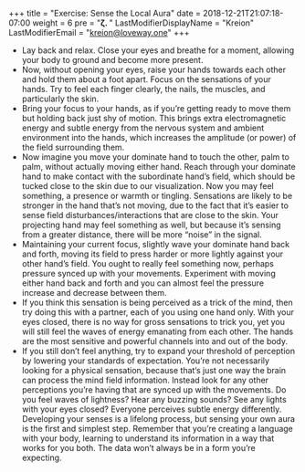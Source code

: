 +++
title = "Exercise: Sense the Local Aura"
date =  2018-12-21T21:07:18-07:00
weight = 6
pre = "<b>ζ. </b>"
LastModifierDisplayName = "Kreion"
LastModifierEmail = "<kreion@loveway.one>"
+++

* Lay back and relax. Close your eyes and breathe for a moment, allowing your body to ground and become more present.
* Now, without opening your eyes, raise your hands towards each other and hold them about a foot apart. Focus on the sensations of your hands. Try to feel each finger clearly, the nails, the muscles, and particularly the skin.
* Bring your focus to your hands, as if you’re getting ready to move them but holding back just shy of motion. This brings extra electromagnetic energy and subtle energy from the nervous system and ambient environment into the hands, which increases the amplitude (or power) of the field surrounding them.
* Now imagine you move your dominate hand to touch the other, palm to palm, without actually moving either hand. Reach through your dominate hand to make contact with the subordinate hand’s field, which should be tucked close to the skin due to our visualization. Now you may feel something, a presence or warmth or tingling. Sensations are likely to be stronger in the hand that’s not moving, due to the fact that it’s easier to sense field disturbances/interactions that are close to the skin. Your projecting hand may feel something as well, but because it’s sensing from a greater distance, there will be more “noise” in the signal.
* Maintaining your current focus, slightly wave your dominate hand back and forth, moving its field to press harder or more lightly against your other hand’s field. You ought to really feel something now, perhaps pressure synced up with your movements. Experiment with moving either hand back and forth and you can almost feel the pressure increase and decrease between them.
* If you think this sensation is being perceived as a trick of the mind, then try doing this with a partner, each of you using one hand only. With your eyes closed, there is no way for gross sensations to trick you, yet you will still feel the waves of energy emanating from each other. The hands are the most sensitive and powerful channels into and out of the body.
* If you still don’t feel anything, try to expand your threshold of perception by lowering your standards of expectation. You’re not necessarily looking for a physical sensation, because that’s just one way the brain can process the mind field information. Instead look for any other perceptions you’re having that are synced up with the movements. Do you feel waves of lightness? Hear any buzzing sounds? See any lights with your eyes closed? Everyone perceives subtle energy differently. Developing your senses is a lifelong process, but sensing your own aura is the first and simplest step. Remember that you’re creating a language with your body, learning to understand its information in a way that works for you both. The data won’t always be in a form you’re expecting.